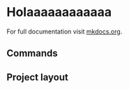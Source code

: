 # Holaaaaaaaaaaaa

For full documentation visit [mkdocs.org](https://www.mkdocs.org).

## Commands

## Project layout


